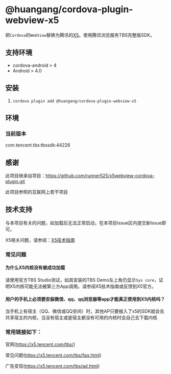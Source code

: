# @huangang/cordova-plugin-webview-x5

把``Cordova``的``WebView``替换为腾讯的[X5](http://x5.tencent.com/)。使用腾讯浏览服务TBS完整版SDK。

## 支持环境

- cordova-android > 4
- Android > 4.0

## 安装

1. ```cordova plugin add @huangang/cordova-plugin-webview-x5```

## 环境

### 当前版本

com.tencent.tbs:tbssdk:44226

## 感谢

此项目继承自项目：https://github.com/runner525/x5webview-cordova-plugin.git

此项目参照的互联网上若干项目

## 技术支持

与本项目有关的问题，如加载后无法正常启动，在本项目Issue区内提交新Issue即可。

X5相关问题，请参阅：[X5技术指南](http://x5.tencent.com/tbs/guide.html)

### 常见问题

#### 为什么X5内核没有被成功加载

请使用官方TBS Studio测试，如其安装的TBS Demo左上角仍显示``Sys core``，证明X5内核可能无法被第三方App调用。请参阅X5技术指南或反馈到X5官方。


#### 用户的手机上必须要安装微信、qq、qq浏览器等app才能真正使用到X5内核吗？

当手机上有宿主（QQ、微信或QQ空间）时，其他AP只要接入了x5的SDK就会去共享宿主的内核，当没有宿主或是宿主都没有可用的内核时会自己去下载内核

### 常用链接如下：

官网(https://x5.tencent.com/tbs/)

常见问题(https://x5.tencent.com/tbs/faq.html)

广告变现(https://x5.tencent.com/tbs/ad.html)
